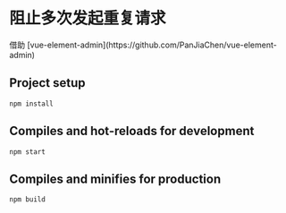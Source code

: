 # 阻止多次发起重复请求
<p>借助 [vue-element-admin](https://github.com/PanJiaChen/vue-element-admin)</p>

## Project setup
```
npm install
```

## Compiles and hot-reloads for development
```
npm start
```

## Compiles and minifies for production
```
npm build
```